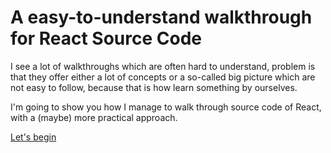 # A easy-to-understand walkthrough for React Source Code

I see a lot of walkthroughs which are often hard to understand, problem is that they offer either a lot of concepts or a so-called big picture which are not easy to follow, because that is how learn something by ourselves.

I'm going to show you how I manage to walk through source code of React, with a (maybe) more practical approach.

[Let's begin](./chapters/1-debug-hello-world.md)


